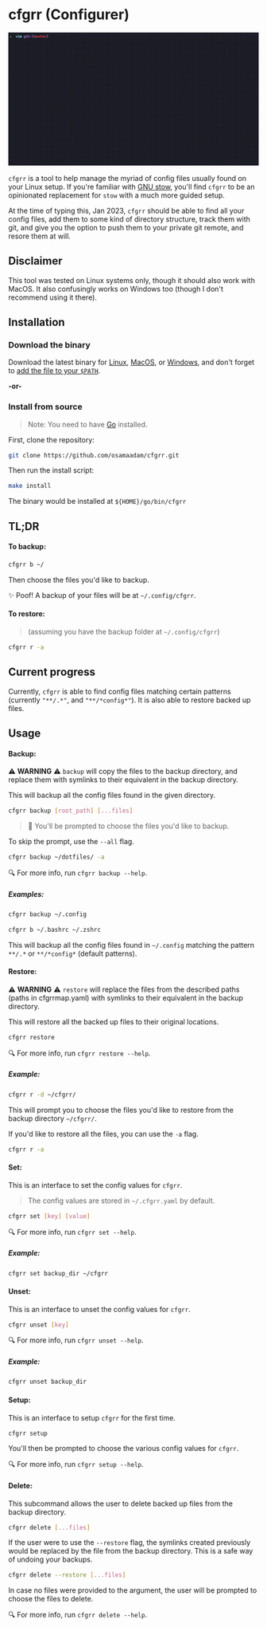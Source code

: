 # cfgrr (Configurer)

![Demo](./assets/cfgrr-demo.gif)

`cfgrr` is a tool to help manage the myriad of config files usually found on your Linux setup. If you're familiar with [GNU stow](https://www.gnu.org/software/stow/), you'll find `cfgrr` to be an opinionated replacement for `stow` with a much more guided setup.

At the time of typing this, Jan 2023, `cfgrr` should be able to find all your config files, add them to some kind of directory structure, track them with git, and give you the option to push them to your private git remote, and resore them at will.

## Disclaimer

This tool was tested on Linux systems only, though it should also work with MacOS. It also confusingly works on Windows too (though I don't recommend using it there).

## Installation

### Download the binary

Download the latest binary for [Linux](https://github.com/osamaadam/cfgrr/releases/latest/download/cfgrr_linux), [MacOS](https://github.com/osamaadam/cfgrr/releases/latest/download/cfgrr_macos), or [Windows](https://github.com/osamaadam/cfgrr/releases/latest/download/cfgrr_windows.exe), and don't forget to [add the file to your `$PATH`](https://linuxize.com/post/how-to-add-directory-to-path-in-linux/).

**-or-**

### Install from source

> Note: You need to have [Go](https://golang.org/) installed.

First, clone the repository:

```sh
git clone https://github.com/osamaadam/cfgrr.git
```

Then run the install script:

```sh
make install
```

The binary would be installed at `${HOME}/go/bin/cfgrr`

## TL;DR

#### To backup:

```sh
cfgrr b ~/
```

Then choose the files you'd like to backup.

:sparkles: Poof! A backup of your files will be at `~/.config/cfgrr`.

#### To restore:

> (assuming you have the backup folder at `~/.config/cfgrr`)

```sh
cfgrr r -a
```

## Current progress

Currently, `cfgrr` is able to find config files matching certain patterns (currently `"**/.*"`, and `"**/*config*"`). It is also able to restore backed up files.

## Usage

#### Backup:

:warning: **WARNING** :warning: `backup` will copy the files to the backup directory, and replace them with symlinks to their equivalent in the backup directory.

This will backup all the config files found in the given directory.

```sh
cfgrr backup [root_path] [...files]
```

> :bell: You'll be prompted to choose the files you'd like to backup.

To skip the prompt, use the `--all` flag.

```sh
cfgrr backup ~/dotfiles/ -a
```

:mag: For more info, run `cfgrr backup --help`.

##### Examples:

```sh
cfgrr backup ~/.config
```

```sh
cfgrr b ~/.bashrc ~/.zshrc
```

This will backup all the config files found in `~/.config` matching the pattern `**/.*` or `**/*config*` (default patterns).

#### Restore:

:warning: **WARNING** :warning: `restore` will replace the files from the described paths (paths in cfgrrmap.yaml) with symlinks to their equivalent in the backup directory.

This will restore all the backed up files to their original locations.

```sh
cfgrr restore
```

:mag: For more info, run `cfgrr restore --help`.

##### Example:

```sh
cfgrr r -d ~/cfgrr/
```

This will prompt you to choose the files you'd like to restore from the backup directory `~/cfgrr/`.

If you'd like to restore all the files, you can use the `-a` flag.

```sh
cfgrr r -a
```

#### Set:

This is an interface to set the config values for `cfgrr`.

> The config values are stored in `~/.cfgrr.yaml` by default.

```sh
cfgrr set [key] [value]
```

:mag: For more info, run `cfgrr set --help`.

##### Example:

```sh
cfgrr set backup_dir ~/cfgrr
```

#### Unset:

This is an interface to unset the config values for `cfgrr`.

```sh
cfgrr unset [key]
```

:mag: For more info, run `cfgrr unset --help`.

##### Example:

```sh
cfgrr unset backup_dir
```

#### Setup:

This is an interface to setup `cfgrr` for the first time.

```sh
cfgrr setup
```

You'll then be prompted to choose the various config values for `cfgrr`.

:mag: For more info, run `cfgrr setup --help`.

#### Delete:

This subcommand allows the user to delete backed up files from the backup directory.

```sh
cfgrr delete [...files]
```

If the user were to use the `--restore` flag, the symlinks created previously would be replaced by the file from the backup directory. This is a safe way of undoing your backups.

```sh
cfgrr delete --restore [...files]
```

In case no files were provided to the argument, the user will be prompted to choose the files to delete.

:mag: For more info, run `cfgrr delete --help`.
